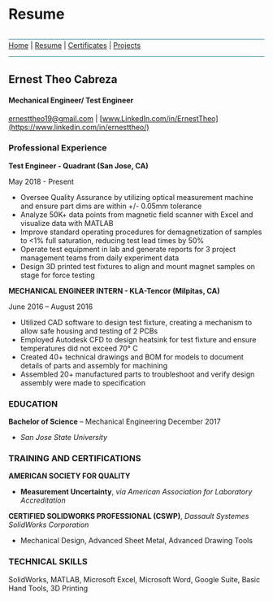 # Resume
![line](Pictures/line.jpg)
[Home](README.md) | [Resume](resumes.md) | [Certificates](certificates.md) | [Projects](projects.md)
![line](Pictures/line.jpg)
## Ernest Theo Cabreza
#### Mechanical Engineer/ Test Engineer
ernesttheo19@gmail.com | [www.LinkedIn.com/in/ErnestTheo](https://www.linkedin.com/in/ernesttheo/)

### Professional Experience
**Test Engineer - Quadrant (San Jose, CA)**

May 2018 - Present

* Oversee Quality Assurance by utilizing optical measurement machine and ensure part dims are within +/- 0.05mm tolerance
* Analyze 50K+ data points from magnetic field scanner with Excel and visualize data with MATLAB
* Improve standard operating procedures for demagnetization of samples to <1% full saturation, reducing test lead times by 50%
* Operate test equipment in lab and generate reports for 3 project management teams from daily experiment data
* Design 3D printed test fixtures to align and mount magnet samples on stage for force testing

**MECHANICAL ENGINEER INTERN -	KLA-Tencor	(Milpitas, CA)**

June 2016 – August 2016

* Utilized CAD software to design test fixture, creating a mechanism to allow safe housing and testing of 2 PCBs
* Employed Autodesk CFD to design heatsink for test fixture and ensure temperatures did not exceed 70° C
* Created 40+ technical drawings and BOM for models to document details of parts and assembly for machining
* Assembled 20+ manufactured parts to troubleshoot and verify design assembly were made to specification

### EDUCATION
**Bachelor of Science** – Mechanical Engineering	December 2017
* *San Jose State University*


### TRAINING AND CERTIFICATIONS
**AMERICAN SOCIETY FOR QUALITY**
* **Measurement Uncertainty**, *via  American Association for Laboratory Accreditation*


**CERTIFIED SOLIDWORKS PROFESSIONAL (CSWP)**, *Dassault Systemes SolidWorks Corporation*
* Mechanical Design, Advanced Sheet Metal, Advanced Drawing Tools


### TECHNICAL SKILLS

SolidWorks, MATLAB, Microsoft Excel, Microsoft Word, Google Suite, Basic Hand Tools, 3D Printing
